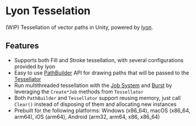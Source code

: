 # Lyon Tesselation
(WIP) Tessellation of vector paths in Unity, powered by [lyon](https://github.com/nical/lyon).

## Features
- Supports both Fill and Stroke tessellation, with several configurations provided by lyon
- Easy to use [PathBuilder](Runtime/PathBuilder.cs) API for drawing paths that will be passed to the [Tessellator](Runtime/Tessellator.cs)
- Run multithreaded tessellation with the [Job System](https://docs.unity3d.com/Manual/JobSystemOverview.html) and [Burst](https://docs.unity3d.com/Packages/com.unity.burst@1.8/manual/index.html) by leveraging the `Create*Job` methods from `Tessellator`
- Both `PathBuilder` and `Tessellator` support reusing memory, just call `Clear()` instead of disposing of them and allocating new instances
- Prebuilt for the following platforms: Windows (x86_64), macOS (x86_64, arm64), iOS (arm64), Android (arm32, arm64, x86, x86_64)